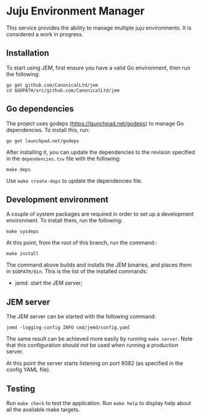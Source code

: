 # Juju Environment Manager

This service provides the ability to manage multiple juju environments. It is
considered a work in progress.

## Installation

To start using JEM, first ensure you have a valid Go environment,
then run the following:

    go get github.com/CanonicalLtd/jem
    cd $GOPATH/src/github.com/CanonicalLtd/jem

## Go dependencies

The project uses godeps (https://launchpad.net/godeps) to manage Go
dependencies. To install this, run:

    go get launchpad.net/godeps

After installing it, you can update the dependencies
to the revision specified in the `dependencies.tsv` file with the following:

    make deps

Use `make create-deps` to update the dependencies file.

## Development environment

A couple of system packages are required in order to set up a development
environment. To install them, run the following:

    make sysdeps

At this point, from the root of this branch, run the command::

    make install

The command above builds and installs the JEM binaries, and places
them in `$GOPATH/bin`. This is the list of the installed commands:

- jemd: start the JEM server;

## JEM server

The JEM server can be started with the following command:

    jemd -logging-config INFO cmd/jemd/config.yaml

The same result can be achieved more easily by running `make server`.
Note that this configuration *should not* be used when running a production
server.

At this point the server starts listening on port 8082 (as specified in the
config YAML file).

## Testing

Run `make check` to test the application.
Run `make help` to display help about all the available make targets.
